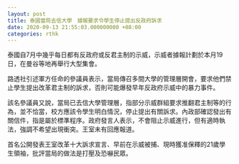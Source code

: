 ```yaml
---
layout: post
title: 泰國當局去信大學　據報要求令學生停止提出反政府訴求
date: 2020-09-13 21:55:03.000000000 +08:00
categories: rthk
---
```


泰國自7月中幾乎每日都有反政府或反君主制的示威，示威者據報計劃於本月19日，在曼谷等地再舉行大型集會。

路透社引述軍方任命的參議員表示，當局傳召多間大學的管理層開會，要求他們禁止學生提出改革君主制的訴求，否則可能爆發早年反政府示威中的暴力事件。

該名參議員又說，當局已去信大學管理層，指部分示威群組要求推翻君主制等的行為，並不恰當，校方應該令學生明白情況，停止提出有關訴求。內政部確認發出有關信件，指是屬於標準程序。政府發言人表示，不會阻止示威進行，但有適時執法，強調不希望出現衝突。王室未有回應報道。

首名公開發表王室改革十大訴求宣言、早前在示威被捕、現時獲准保釋的21歲學生領袖，批評當局的做法是打壓及恐嚇民眾。
